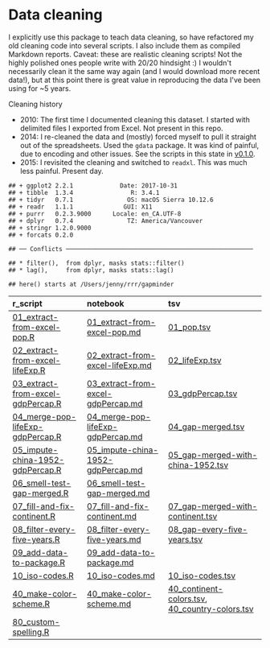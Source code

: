 Data cleaning
================

I explicitly use this package to teach data cleaning, so have refactored my old cleaning code into several scripts. I also include them as compiled Markdown reports. Caveat: these are realistic cleaning scripts! Not the highly polished ones people write with 20/20 hindsight :) I wouldn't necessarily clean it the same way again (and I would download more recent data!), but at this point there is great value in reproducing the data I've been using for ~5 years.

Cleaning history

-   2010: The first time I documented cleaning this dataset. I started with delimited files I exported from Excel. Not present in this repo.
-   2014: I re-cleaned the data and (mostly) forced myself to pull it straight out of the spreadsheets. Used the `gdata` package. It was kind of painful, due to encoding and other issues. See the scripts in this state in [v0.1.0](https://github.com/jennybc/gapminder/tree/v0.1.0/data-raw).
-   2015: I revisited the cleaning and switched to `readxl`. This was much less painful. Present day.

<!-- -->

    ## + ggplot2 2.2.1             Date: 2017-10-31
    ## + tibble  1.3.4                R: 3.4.1
    ## + tidyr   0.7.1               OS: macOS Sierra 10.12.6
    ## + readr   1.1.1              GUI: X11
    ## + purrr   0.2.3.9000      Locale: en_CA.UTF-8
    ## + dplyr   0.7.4               TZ: America/Vancouver
    ## + stringr 1.2.0.9000      
    ## + forcats 0.2.0

    ## ── Conflicts ────────────────────────────────────────────────────

    ## * filter(),  from dplyr, masks stats::filter()
    ## * lag(),     from dplyr, masks stats::lag()

    ## here() starts at /Users/jenny/rrr/gapminder

| r\_script                                                               | notebook                                                                  | tsv                                                                                                  |
|:------------------------------------------------------------------------|:--------------------------------------------------------------------------|:-----------------------------------------------------------------------------------------------------|
| [01\_extract-from-excel-pop.R](01_extract-from-excel-pop.R)             | [01\_extract-from-excel-pop.md](01_extract-from-excel-pop.md)             | [01\_pop.tsv](01_pop.tsv)                                                                            |
| [02\_extract-from-excel-lifeExp.R](02_extract-from-excel-lifeExp.R)     | [02\_extract-from-excel-lifeExp.md](02_extract-from-excel-lifeExp.md)     | [02\_lifeExp.tsv](02_lifeExp.tsv)                                                                    |
| [03\_extract-from-excel-gdpPercap.R](03_extract-from-excel-gdpPercap.R) | [03\_extract-from-excel-gdpPercap.md](03_extract-from-excel-gdpPercap.md) | [03\_gdpPercap.tsv](03_gdpPercap.tsv)                                                                |
| [04\_merge-pop-lifeExp-gdpPercap.R](04_merge-pop-lifeExp-gdpPercap.R)   | [04\_merge-pop-lifeExp-gdpPercap.md](04_merge-pop-lifeExp-gdpPercap.md)   | [04\_gap-merged.tsv](04_gap-merged.tsv)                                                              |
| [05\_impute-china-1952-gdpPercap.R](05_impute-china-1952-gdpPercap.R)   | [05\_impute-china-1952-gdpPercap.md](05_impute-china-1952-gdpPercap.md)   | [05\_gap-merged-with-china-1952.tsv](05_gap-merged-with-china-1952.tsv)                              |
| [06\_smell-test-gap-merged.R](06_smell-test-gap-merged.R)               | [06\_smell-test-gap-merged.md](06_smell-test-gap-merged.md)               | []()                                                                                                 |
| [07\_fill-and-fix-continent.R](07_fill-and-fix-continent.R)             | [07\_fill-and-fix-continent.md](07_fill-and-fix-continent.md)             | [07\_gap-merged-with-continent.tsv](07_gap-merged-with-continent.tsv)                                |
| [08\_filter-every-five-years.R](08_filter-every-five-years.R)           | [08\_filter-every-five-years.md](08_filter-every-five-years.md)           | [08\_gap-every-five-years.tsv](08_gap-every-five-years.tsv)                                          |
| [09\_add-data-to-package.R](09_add-data-to-package.R)                   | [09\_add-data-to-package.md](09_add-data-to-package.md)                   | []()                                                                                                 |
| [10\_iso-codes.R](10_iso-codes.R)                                       | [10\_iso-codes.md](10_iso-codes.md)                                       | [10\_iso-codes.tsv](10_iso-codes.tsv)                                                                |
| [40\_make-color-scheme.R](40_make-color-scheme.R)                       | [40\_make-color-scheme.md](40_make-color-scheme.md)                       | [40\_continent-colors.tsv](40_continent-colors.tsv), [40\_country-colors.tsv](40_country-colors.tsv) |
| [80\_custom-spelling.R](80_custom-spelling.R)                           | []()                                                                      | []()                                                                                                 |
